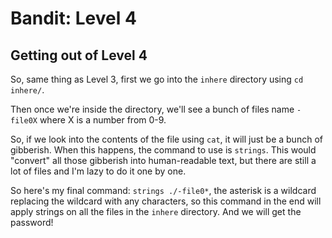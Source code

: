 # Bandit: Level 4

## Getting out of Level 4

So, same thing as Level 3, first we go into the `inhere` directory using `cd inhere/`.  

Then once we're inside the directory, we'll see a bunch of files name `-file0X` where X is a number from 0-9.

So, if we look into the contents of the file using `cat`, it will just be a bunch of gibberish. When this happens, the command to use is `strings`. This would "convert" all those gibberish into human-readable text, but there are still a lot of files and I'm lazy to do it one by one. 

So here's my final command: `strings ./-file0*`, the asterisk is a wildcard replacing the wildcard with any characters, so this command in the end will apply strings on all the files in the `inhere` directory. And we will get the password!
